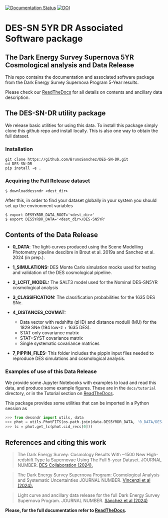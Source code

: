 [![Documentation Status](https://readthedocs.org/projects/des-sn-dr/badge/?version=latest)](https://des-sn-dr.readthedocs.io/en/latest/?badge=latest)
[![DOI](https://zenodo.org/badge/DOI/10.5281/zenodo.12720778.svg)](https://doi.org/10.5281/zenodo.12720778)

# DES-SN 5YR DR Associated Software package

## The Dark Energy Survey Supernova 5YR Cosmological analysis and Data Release

This repo contains the documentation and associated software package from the Dark Energy Survey Supernova Program 5-Year results.

Please check our [ReadTheDocs](https://des-sn-dr.readthedocs.org) for all details on contents and ancillary data description.



## The DES-SN-DR utility package 

We release basic utilities for using this data. To install this package simply clone this github repo and install locally. This is also one way to obtain the full dataset.

### Installation

```console
git clone https://github.com/BrunoSanchez/DES-SN-DR.git
cd DES-SN-DR
pip install -e .
```

### Acquiring the Full Release dataset

```console
$ downloaddessndr <dest_dir>
```

After this, in order to find your dataset globally in your system you should set up the environment variables

```console
$ export DES5YRDR_DATA_ROOT='<dest_dir>'
$ export DES5YRDR_DATA='<dest_dir>/DES-SN5YR'
```

## Contents of the Data Release

 - **0_DATA**: The light-curves produced using the Scene Modelling Photometry pipeline descibre in Brout et al. 2019a and Sanchez et al. 2024 (in prep.).

 - **1_SIMULATIONS:** DES Monte Carlo simulation mocks used for testing and validation of the DES cosmological pipeline.

 - **2_LCFIT_MODEL:** The SALT3 model used for the Nominal DES-SN5YR cosmological analysis

 - **3_CLASSIFICATION:** The classification probabilities for the 1635 DES SNe.
  
 - **4_DISTANCES_COVMAT:**
   - Data vector with redshifts (zHD) and distance modulii (MU) for the 1829 SNe (194 low-z + 1635 DES).
   - STAT only covariance matrix
   - STAT+SYST covariance matrix
   - Single systematic covariance matrices 

 - **7_PIPPIN_FILES:** This folder includes the pippin input files needed to reproduce DES simulations and cosmological analysis.

### Examples of use of this Data Release

We provide some Jupyter Notebooks with examples to load and read this data, and produce some example figures. These are in the ``docs/tutorial`` directory, or in the Tutorial section on [ReadTheDocs](https://des-sn-dr.readthedocs.org).

This package provides some utilities that can be imported in a Python session as


```python
>>> from dessndr import utils, data
>>> phot = utils.PhotFITS(os.path.join(data.DES5YRDR_DATA, '0_DATA/DES-SN5YR_DES'))
>>> lc = phot.get_lc(phot.cid_recs[0]))
```


## References and citing this work

> The Dark Energy Survey: Cosmology Results With ~1500 New High-redshift Type Ia Supernovae Using The Full 5-year Dataset. JOURNAL NUMBER. [DES Collaboration (2024).](https://ui.adsabs.harvard.edu/link_gateway/2024arXiv240102929D/doi:10.48550/arXiv.2401.02929)

> The Dark Energy Survey Supernova Program: Cosmological Analysis and Systematic Uncertainties JOURNAL NUMBER. [Vincenzi et al (2024).](https://ui.adsabs.harvard.edu/link_gateway/2024arXiv240102945V/doi:10.48550/arXiv.2401.02945) 

> Light curve and ancillary data release for the full Dark Energy Survey Supernova Program. JOURNAL NUMBER. [Sánchez et al (2024)](https://ui.adsabs.harvard.edu/link_gateway/2024arXiv240605046S/doi:10.48550/arXiv.2406.05046)

**Please, for the full documentation refer to [ReadTheDocs](https://des-sn-dr.readthedocs.org).**
